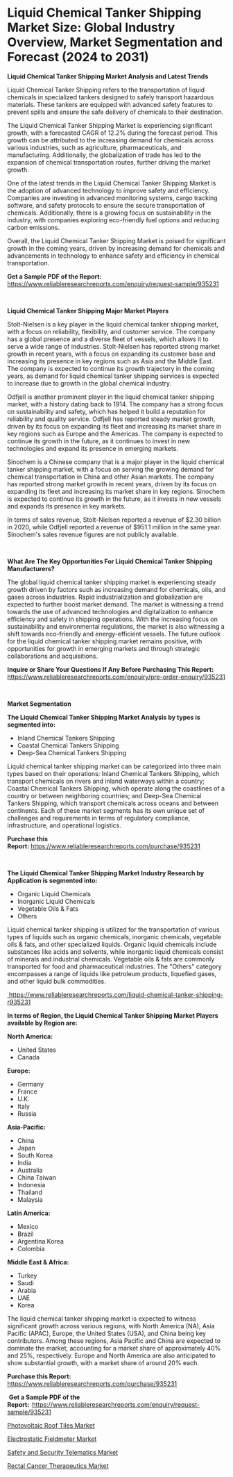 <p><h1>Liquid Chemical Tanker Shipping Market Size: Global Industry Overview, Market Segmentation and Forecast (2024 to 2031)</h1></p><p><strong>Liquid Chemical Tanker Shipping Market Analysis and Latest Trends</strong></p>
<p><p>Liquid Chemical Tanker Shipping refers to the transportation of liquid chemicals in specialized tankers designed to safely transport hazardous materials. These tankers are equipped with advanced safety features to prevent spills and ensure the safe delivery of chemicals to their destination.</p><p>The Liquid Chemical Tanker Shipping Market is experiencing significant growth, with a forecasted CAGR of 12.2% during the forecast period. This growth can be attributed to the increasing demand for chemicals across various industries, such as agriculture, pharmaceuticals, and manufacturing. Additionally, the globalization of trade has led to the expansion of chemical transportation routes, further driving the market growth.</p><p>One of the latest trends in the Liquid Chemical Tanker Shipping Market is the adoption of advanced technology to improve safety and efficiency. Companies are investing in advanced monitoring systems, cargo tracking software, and safety protocols to ensure the secure transportation of chemicals. Additionally, there is a growing focus on sustainability in the industry, with companies exploring eco-friendly fuel options and reducing carbon emissions.</p><p>Overall, the Liquid Chemical Tanker Shipping Market is poised for significant growth in the coming years, driven by increasing demand for chemicals and advancements in technology to enhance safety and efficiency in chemical transportation.</p></p>
<p><strong>Get a Sample PDF of the Report:&nbsp;</strong> <a href="https://www.reliableresearchreports.com/enquiry/request-sample/935231">https://www.reliableresearchreports.com/enquiry/request-sample/935231</a></p>
<p>&nbsp;</p>
<p><strong>Liquid Chemical Tanker Shipping Major Market Players</strong></p>
<p><p>Stolt-Nielsen is a key player in the liquid chemical tanker shipping market, with a focus on reliability, flexibility, and customer service. The company has a global presence and a diverse fleet of vessels, which allows it to serve a wide range of industries. Stolt-Nielsen has reported strong market growth in recent years, with a focus on expanding its customer base and increasing its presence in key regions such as Asia and the Middle East. The company is expected to continue its growth trajectory in the coming years, as demand for liquid chemical tanker shipping services is expected to increase due to growth in the global chemical industry.</p><p>Odfjell is another prominent player in the liquid chemical tanker shipping market, with a history dating back to 1914. The company has a strong focus on sustainability and safety, which has helped it build a reputation for reliability and quality service. Odfjell has reported steady market growth, driven by its focus on expanding its fleet and increasing its market share in key regions such as Europe and the Americas. The company is expected to continue its growth in the future, as it continues to invest in new technologies and expand its presence in emerging markets.</p><p>Sinochem is a Chinese company that is a major player in the liquid chemical tanker shipping market, with a focus on serving the growing demand for chemical transportation in China and other Asian markets. The company has reported strong market growth in recent years, driven by its focus on expanding its fleet and increasing its market share in key regions. Sinochem is expected to continue its growth in the future, as it invests in new vessels and expands its presence in key markets.</p><p>In terms of sales revenue, Stolt-Nielsen reported a revenue of $2.30 billion in 2020, while Odfjell reported a revenue of $951.1 million in the same year. Sinochem's sales revenue figures are not publicly available.</p></p>
<p>&nbsp;</p>
<p><strong>What Are The Key Opportunities For Liquid Chemical Tanker Shipping Manufacturers?</strong></p>
<p><p>The global liquid chemical tanker shipping market is experiencing steady growth driven by factors such as increasing demand for chemicals, oils, and gases across industries. Rapid industrialization and globalization are expected to further boost market demand. The market is witnessing a trend towards the use of advanced technologies and digitalization to enhance efficiency and safety in shipping operations. With the increasing focus on sustainability and environmental regulations, the market is also witnessing a shift towards eco-friendly and energy-efficient vessels. The future outlook for the liquid chemical tanker shipping market remains positive, with opportunities for growth in emerging markets and through strategic collaborations and acquisitions.</p></p>
<p><strong>Inquire or Share Your Questions If Any Before Purchasing This Report:</strong> <a href="https://www.reliableresearchreports.com/enquiry/pre-order-enquiry/935231">https://www.reliableresearchreports.com/enquiry/pre-order-enquiry/935231</a></p>
<p>&nbsp;</p>
<p><strong>Market Segmentation</strong></p>
<p><strong>The Liquid Chemical Tanker Shipping Market Analysis by types is segmented into:</strong></p>
<p><ul><li>Inland Chemical Tankers Shipping</li><li>Coastal Chemical Tankers Shipping</li><li>Deep-Sea Chemical Tankers Shipping</li></ul></p>
<p><p>Liquid chemical tanker shipping market can be categorized into three main types based on their operations: Inland Chemical Tankers Shipping, which transport chemicals on rivers and inland waterways within a country; Coastal Chemical Tankers Shipping, which operate along the coastlines of a country or between neighboring countries; and Deep-Sea Chemical Tankers Shipping, which transport chemicals across oceans and between continents. Each of these market segments has its own unique set of challenges and requirements in terms of regulatory compliance, infrastructure, and operational logistics.</p></p>
<p><strong>Purchase this Report:&nbsp;</strong><a href="https://www.reliableresearchreports.com/purchase/935231">https://www.reliableresearchreports.com/purchase/935231</a></p>
<p>&nbsp;</p>
<p><strong>The Liquid Chemical Tanker Shipping Market Industry Research by Application is segmented into:</strong></p>
<p><ul><li>Organic Liquid Chemicals</li><li>Inorganic Liquid Chemicals</li><li>Vegetable Oils & Fats</li><li>Others</li></ul></p>
<p><p>Liquid chemical tanker shipping is utilized for the transportation of various types of liquids such as organic chemicals, inorganic chemicals, vegetable oils & fats, and other specialized liquids. Organic liquid chemicals include substances like acids and solvents, while inorganic liquid chemicals consist of minerals and industrial chemicals. Vegetable oils & fats are commonly transported for food and pharmaceutical industries. The "Others" category encompasses a range of liquids like petroleum products, liquefied gases, and other liquid bulk commodities.</p></p>
<p><a href="https://www.reliableresearchreports.com/liquid-chemical-tanker-shipping-r935231">&nbsp;https://www.reliableresearchreports.com/liquid-chemical-tanker-shipping-r935231</a></p>
<p><strong>In terms of Region, the Liquid Chemical Tanker Shipping Market Players available by Region are:</strong></p>
<p>
    <p> <strong> North America: </strong>
        <ul>
            <li>United States</li>
            <li>Canada</li>
        </ul>
        </p> 
    <p> <strong> Europe: </strong>
        <ul>
            <li>Germany</li>
            <li>France</li>
            <li>U.K.</li>
            <li>Italy</li>
            <li>Russia</li>
        </ul>
        </p> 
    <p> <strong> Asia-Pacific: </strong>
        <ul>
            <li>China</li>
            <li>Japan</li>
            <li>South Korea</li>
            <li>India</li>
            <li>Australia</li>
            <li>China Taiwan</li>
            <li>Indonesia</li>
            <li>Thailand</li>
            <li>Malaysia</li>
        </ul>
        </p> 
    <p> <strong> Latin America: </strong>
        <ul>
            <li>Mexico</li>
            <li>Brazil</li>
            <li>Argentina Korea</li>
            <li>Colombia</li>
        </ul>
        </p> 
    <p> <strong> Middle East & Africa: </strong>
        <ul>
            <li>Turkey</li>
            <li>Saudi</li>
            <li>Arabia</li>
            <li>UAE</li>
            <li>Korea</li>
        </ul>
    </p>
    </p>
<p><p>The liquid chemical tanker shipping market is expected to witness significant growth across various regions, with North America (NA), Asia Pacific (APAC), Europe, the United States (USA), and China being key contributors. Among these regions, Asia Pacific and China are expected to dominate the market, accounting for a market share of approximately 40% and 25%, respectively. Europe and North America are also anticipated to show substantial growth, with a market share of around 20% each.</p></p>
<p><strong>Purchase this Report: </strong><a href="https://www.reliableresearchreports.com/purchase/935231">https://www.reliableresearchreports.com/purchase/935231</a></p>
<p>&nbsp;<strong>Get a Sample PDF of the Report:&nbsp;&nbsp;</strong><a href="https://www.reliableresearchreports.com/enquiry/request-sample/935231">https://www.reliableresearchreports.com/enquiry/request-sample/935231</a></p>
<p><strong></strong></p>
<p><p><a href="https://www.linkedin.com/pulse/photovoltaic-roof-tiles-market-trends-forecast-competitive-hofkf">Photovoltaic Roof Tiles Market</a></p><p><a href="https://www.linkedin.com/pulse/electrostatic-fieldmeter-market-trends-analysis-forecasted-db21f">Electrostatic Fieldmeter Market</a></p><p><a href="https://github.com/edytherolanlouisejk1miz0wig/Market-Research-Report-List-2/blob/main/safety-and-security-telematics-market.md">Safety and Security Telematics Market</a></p><p><a href="https://github.com/EunaWiegad2023/Market-Research-Report-List-1/blob/main/rectal-cancer-therapeutics-market.md">Rectal Cancer Therapeutics Market</a></p></p>